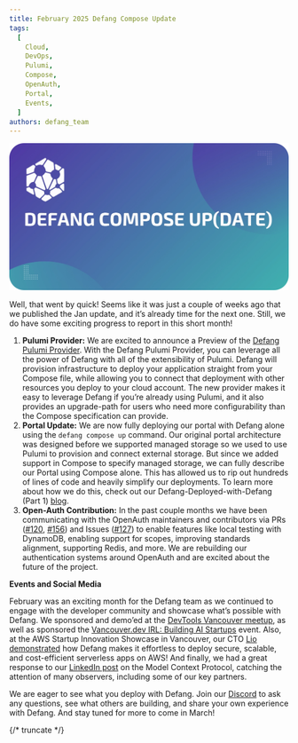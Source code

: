 ```yaml
---
title: February 2025 Defang Compose Update
tags:
  [
    Cloud,
    DevOps,
    Pulumi,
    Compose,
    OpenAuth,
    Portal,
    Events,
  ]
authors: defang_team
---
```


![Defang Compose Update](/img/defang-compose-update.webp)

Well, that went by quick! Seems like it was just a couple of weeks ago that we published the Jan update, and it’s already time for the next one. Still, we do have some exciting progress to report in this short month!

1. **Pulumi Provider:** We are excited to announce a Preview of the [Defang Pulumi Provider](https://github.com/DefangLabs/pulumi-defang/). With the Defang Pulumi Provider, you can leverage all the power of Defang with all of the extensibility of Pulumi. Defang will provision infrastructure to deploy your application straight from your Compose file, while allowing you to connect that deployment with other resources you deploy to your cloud account. The new provider makes it easy to leverage Defang if you’re already using Pulumi, and it also provides an upgrade-path for users who need more configurability than the Compose specification can provide.
2. **Portal Update:** We are now fully deploying our portal with Defang alone using the `defang compose up` command. Our original portal architecture was designed before we supported managed storage so we used to use Pulumi to provision and connect external storage. But since we added support in Compose to specify managed storage, we can fully describe our Portal using Compose alone. This has allowed us to rip out hundreds of lines of code and heavily simplify our deployments. To learn more about how we do this, check out our Defang-Deployed-with-Defang (Part 1) [blog](/blog/deploying-defang-with-defang-part-1).
3. **Open-Auth Contribution:** In the past couple months we have been communicating with the OpenAuth maintainers and contributors via PRs ([#120](https://github.com/toolbeam/openauth/pull/120), [#156](https://github.com/toolbeam/openauth/pull/156)) and Issues ([#127](https://github.com/toolbeam/openauth/issues/127)) to enable features like local testing with DynamoDB, enabling support for scopes, improving standards alignment, supporting Redis, and more. We are rebuilding our authentication systems around OpenAuth and are excited about the future of the project.

**Events and Social Media**

February was an exciting month for the Defang team as we continued to engage with the developer community and showcase what’s possible with Defang. We sponsored and demo’ed at the [DevTools Vancouver meetup](https://lu.ma/devtools3), as well as sponsored the [Vancouver.dev IRL: Building AI Startups](https://lu.ma/vandevirl2) event. Also, at the AWS Startup Innovation Showcase in Vancouver, our CTO [Lio](https://www.linkedin.com/in/lionello/)  [demonstrated](https://www.linkedin.com/feed/update/urn:li:activity:7299861024780808193) how Defang makes it effortless to deploy secure, scalable, and cost-efficient serverless apps on AWS! And finally, we had a great response to our [LinkedIn post](https://www.linkedin.com/posts/defanglabs_mcp-docker-anthropic-activity-7298043665883508736-i4dd?utm_source=share&utm_medium=member_desktop&rcm=ACoAAAAQqiEBLsVLYYAzEmBFB9oIl31nQ7kDII0) on the Model Context Protocol, catching the attention of many observers, including some of our key partners.

We are eager to see what you deploy with Defang. Join our [Discord](http://s.defang.io/discord) to ask any questions, see what others are building, and share your own experience with Defang. And stay tuned for more to come in March!

{/* truncate */}
